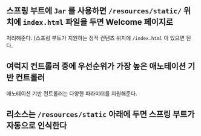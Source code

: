 ## 스프링 부트에 `Jar` 를 사용하면 `/resources/static/` 위치에 `index.html` 파일을 두면 Welcome 페이지로
처리해준다. (스프링 부트가 지원하는 정적 컨텐츠 위치에 `/index.html` 이 있으면 된다.

## 여럭지 컨트롤러 중에 우선순위가 가장 높은 애노테이션 기반 컨트롤러
 애노테이션 기반 컨트롤러는 다양한 파라미터를 지원해준다.
 
## 리소스는 `/resources/static` 아래에 두면 스프링 부트가 자동으로 인식한다

